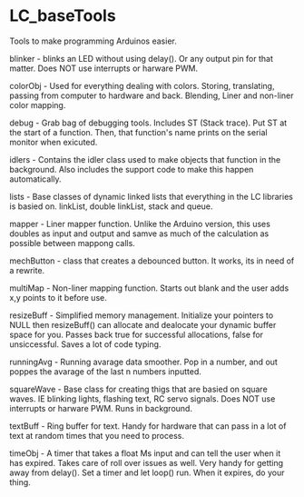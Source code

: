 # LC_baseTools
Tools to make programming Arduinos easier.

blinker - blinks an LED without using delay(). Or any output pin for that matter. Does NOT use interrupts or harware PWM.

colorObj - Used for everything dealing with colors. Storing, translating, passing from computer to hardware and back. Blending, Liner and non-liner color mapping.

debug - Grab bag of debugging tools. Includes ST (Stack trace). Put ST at the start of a function. Then, that function's name prints on the serial monitor when exicuted.

idlers - Contains the idler class used to make objects that function in the background. Also includes the support code to make this happen automatically.

lists - Base classes of dynamic linked lists that everything in the LC libraries is basied on. linkList, double linkList, stack and queue.

mapper - Liner mapper function. Unlike the Arduino version, this uses doubles as input and output and samve as much of the calculation as possible between mappong calls.

mechButton - class that creates a debounced button. It works, its in need of a rewrite.

multiMap - Non-liner mapping function. Starts out blank and the user adds x,y points to it before use.

resizeBuff - Simplified memory management. Initialize your pointers to NULL then resizeBuff() can allocate and dealocate your dynamic buffer space for you. Passes back true for successful allocations, false for unsiccessful. Saves a lot of code typing.

runningAvg - Running avarage data smoother. Pop in a number, and out poppes the avarage of the last n numbers inputted.

squareWave - Base class for creating thigs that are basied on square waves. IE blinking lights, flashing text, RC servo signals. Does NOT use interrupts or harware PWM. Runs in background.

textBuff - Ring buffer for text. Handy for hardware that can pass in a lot of text at random times that you need to process.

timeObj - A timer that takes a float Ms input and can tell the user when it has expired. Takes care of roll over issues as well. Very handy for getting away from delay(). Set a timer and let loop() run. When it expires, do your thing.
